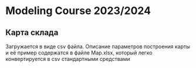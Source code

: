 # Modeling Course 2023/2024
## Карта склада
Загружается в виде csv файла. Описание параметров построения карты и её пример содержатся в файле Map.xlsx, который легко конвертируется в csv стандартными средствами
